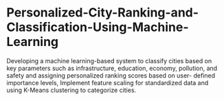 # Personalized-City-Ranking-and-Classification-Using-Machine-Learning
Developing a machine learning-based system to classify cities based on key parameters such as infrastructure, education, economy, pollution, and safety and assigning personalized ranking scores based on user- defined importance levels, Implement feature scaling for standardized data and using K-Means clustering to categorize cities.

